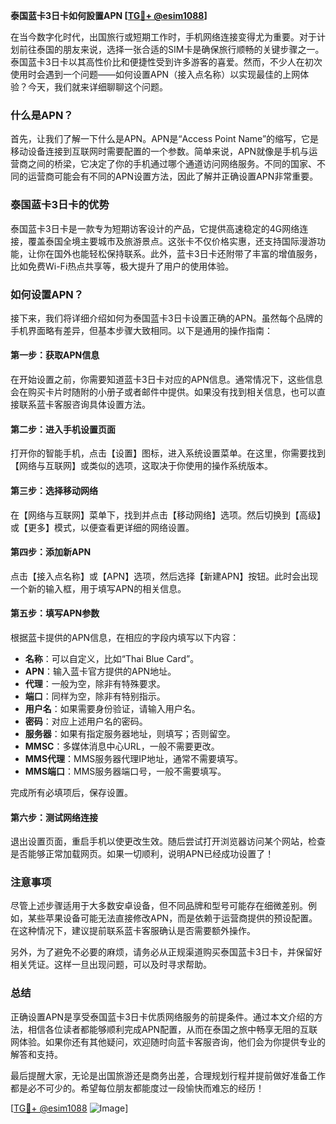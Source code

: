 **泰国蓝卡3日卡如何設置APN [[TG💪+ @esim1088](https://t.me/s/esim1088)]**

在当今数字化时代，出国旅行或短期工作时，手机网络连接变得尤为重要。对于计划前往泰国的朋友来说，选择一张合适的SIM卡是确保旅行顺畅的关键步骤之一。泰国蓝卡3日卡以其高性价比和便捷性受到许多游客的喜爱。然而，不少人在初次使用时会遇到一个问题——如何设置APN（接入点名称）以实现最佳的上网体验？今天，我们就来详细聊聊这个问题。

### 什么是APN？

首先，让我们了解一下什么是APN。APN是“Access Point Name”的缩写，它是移动设备连接到互联网时需要配置的一个参数。简单来说，APN就像是手机与运营商之间的桥梁，它决定了你的手机通过哪个通道访问网络服务。不同的国家、不同的运营商可能会有不同的APN设置方法，因此了解并正确设置APN非常重要。

### 泰国蓝卡3日卡的优势

泰国蓝卡3日卡是一款专为短期访客设计的产品，它提供高速稳定的4G网络连接，覆盖泰国全境主要城市及旅游景点。这张卡不仅价格实惠，还支持国际漫游功能，让你在国外也能轻松保持联系。此外，蓝卡3日卡还附带了丰富的增值服务，比如免费Wi-Fi热点共享等，极大提升了用户的使用体验。

### 如何设置APN？

接下来，我们将详细介绍如何为泰国蓝卡3日卡设置正确的APN。虽然每个品牌的手机界面略有差异，但基本步骤大致相同。以下是通用的操作指南：

#### 第一步：获取APN信息
在开始设置之前，你需要知道蓝卡3日卡对应的APN信息。通常情况下，这些信息会在购买卡片时随附的小册子或者邮件中提供。如果没有找到相关信息，也可以直接联系蓝卡客服咨询具体设置方法。

#### 第二步：进入手机设置页面
打开你的智能手机，点击【设置】图标，进入系统设置菜单。在这里，你需要找到【网络与互联网】或类似的选项，这取决于你使用的操作系统版本。

#### 第三步：选择移动网络
在【网络与互联网】菜单下，找到并点击【移动网络】选项。然后切换到【高级】或【更多】模式，以便查看更详细的网络设置。

#### 第四步：添加新APN
点击【接入点名称】或【APN】选项，然后选择【新建APN】按钮。此时会出现一个新的输入框，用于填写APN的相关信息。

#### 第五步：填写APN参数
根据蓝卡提供的APN信息，在相应的字段内填写以下内容：
- **名称**：可以自定义，比如“Thai Blue Card”。
- **APN**：输入蓝卡官方提供的APN地址。
- **代理**：一般为空，除非有特殊要求。
- **端口**：同样为空，除非有特别指示。
- **用户名**：如果需要身份验证，请输入用户名。
- **密码**：对应上述用户名的密码。
- **服务器**：如果有指定服务器地址，则填写；否则留空。
- **MMSC**：多媒体消息中心URL，一般不需要更改。
- **MMS代理**：MMS服务器代理IP地址，通常不需要填写。
- **MMS端口**：MMS服务器端口号，一般不需要填写。

完成所有必填项后，保存设置。

#### 第六步：测试网络连接
退出设置页面，重启手机以使更改生效。随后尝试打开浏览器访问某个网站，检查是否能够正常加载网页。如果一切顺利，说明APN已经成功设置了！

### 注意事项

尽管上述步骤适用于大多数安卓设备，但不同品牌和型号可能存在细微差别。例如，某些苹果设备可能无法直接修改APN，而是依赖于运营商提供的预设配置。在这种情况下，建议提前联系蓝卡客服确认是否需要额外操作。

另外，为了避免不必要的麻烦，请务必从正规渠道购买泰国蓝卡3日卡，并保留好相关凭证。这样一旦出现问题，可以及时寻求帮助。

### 总结

正确设置APN是享受泰国蓝卡3日卡优质网络服务的前提条件。通过本文介绍的方法，相信各位读者都能够顺利完成APN配置，从而在泰国之旅中畅享无阻的互联网体验。如果你还有其他疑问，欢迎随时向蓝卡客服咨询，他们会为你提供专业的解答和支持。

最后提醒大家，无论是出国旅游还是商务出差，合理规划行程并提前做好准备工作都是必不可少的。希望每位朋友都能度过一段愉快而难忘的经历！ 

[[TG💪+ @esim1088](https://t.me/s/esim1088) ![Image](https://i.postimg.cc/4NQfJmqS/Snipaste-2025-05-13-00-14-12.png)]